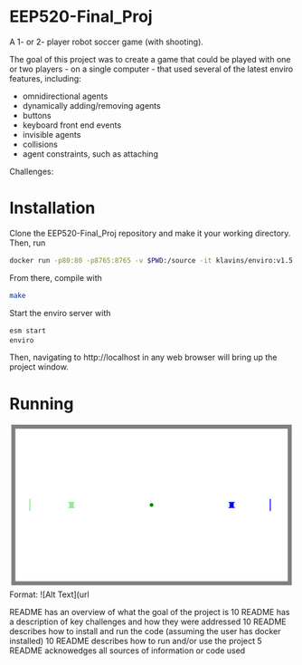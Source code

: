 # EEP520-Final_Proj
A 1- or 2- player robot soccer game (with shooting).

The goal of this project was to create a game that could be played with one or two players - on a single computer - that used several of the latest enviro features, including: 
- omnidirectional agents
- dynamically adding/removing agents
- buttons
- keyboard front end events
- invisible agents
- collisions
- agent constraints, such as attaching

Challenges:

# Installation
Clone the EEP520-Final_Proj repository and make it your working directory.
Then, run 

```bash
docker run -p80:80 -p8765:8765 -v $PWD:/source -it klavins/enviro:v1.5 bash
```
From there, compile with
```bash
make
```
Start the enviro server with 
```bash
esm start
enviro
```
Then, navigating to http://localhost in any web browser will bring up the project window.

# Running


![GitHub Logo](two-player.png)
Format: ![Alt Text](url

README has an overview of what the goal of the project is
10	README has a description of key challenges and how they were addressed
10	README describes how to install and run the code (assuming the user has docker installed)
10	README describes how to run and/or use the project
5	README acknowedges all sources of information or code used
